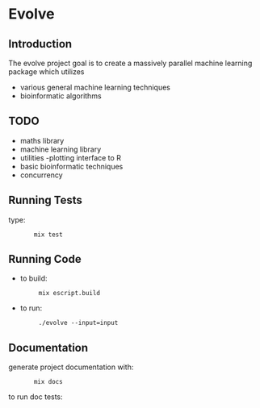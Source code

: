Evolve
======

Introduction
--------------

The evolve project goal is to create a massively parallel machine learning package which utilizes
* various general machine learning techniques
* bioinformatic algorithms

TODO
--------------
* maths library
* machine learning library
* utilities -plotting interface to R
* basic bioinformatic techniques
* concurrency


Running Tests
--------------
type:

           mix test


Running Code
--------------
* to build:

           mix escript.build

* to run:

           ./evolve --input=input

Documentation
--------------
generate project documentation with:

           mix docs

to run doc tests:
